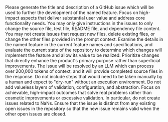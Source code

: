 Please generate the title and description of a GitHub issue which will be used to further the development of the named feature. Focus on high-impact aspects that deliver substantial user value and address core functionality needs.
You may only give instructions in the issues to only change the source file, test file, README file, and dependency file content. You may not create issues that request new files, delete existing files, or change the other files provided in the prompt context.
Examine the details in the named feature in the current feature names and specifications, and evaluate the current state of the repository to determine which changes will implement the feature and allow its value to be realized. Prioritize changes that directly enhance the product's primary purpose rather than superficial improvements.
The issue will be resolved by an LLM which can process over 200,000 tokens of context, and it will provide completed source files in the response.
Do not include steps that would need to be taken manually by a human and expect to "dry-run" without an execution environment.
Do not add valueless layers of validation, configuration, and abstraction. Focus on achievable, high-impact outcomes that solve real problems rather than cosmetic improvements or excessive validation. In particular, do not create issues related to NaNs.
Ensure that the issue is distinct from any existing open issues in the repository so that the new issue remains valid when the other open issues are closed.
